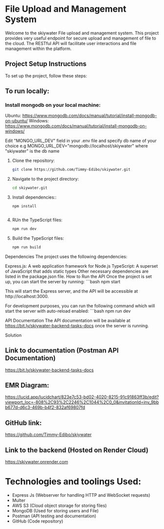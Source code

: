 # File Upload and Management System

Welcome to the skiywater File upload and management system. This project provides very useful endpoint for secure upload and management of file to the cloud. The RESTful API will facilitate user interactions and file management within the platform.

## Project Setup Instructions

To set up the project, follow these steps:


## To run locally:
### Install mongodb on your local machine:

Ubuntu: https://www.mongodb.com/docs/manual/tutorial/install-mongodb-on-ubuntu/ 
Windows: https://www.mongodb.com/docs/manual/tutorial/install-mongodb-on-windows/

Edit "MONGO_URL_DEV"  field in your .env file and specify db name of your choice
e.g MONGO_URL_DEV="mongodb://localhost/skiywater" where "skiywater" is the db name


1. Clone the repository:
   ```bash
   git clone https://github.com/Timmy-Edibo/skiywater.git


2. Navigate to the project directory:
    ```bash
    cd skiywater.git


3. Install dependencies::
    ```bash
    npm install



4. RUn the TypeScript files:
    ```bash
    npm run dev


5. Build the TypeScript files:
    ```bash
    npm run build


Dependencies
The project uses the following dependencies:

Express.js: A web application framework for Node.js
TypeScript: A superset of JavaScript that adds static types
Other necessary dependencies are listed in the package.json file.
How to Run the API
Once the project is set up, you can start the server by running:
    ```bash
    npm start


This will start the Express server, and the API will be accessible at http://localhost:3000.

For development purposes, you can run the following command which will start the server with auto-reload enabled:
    ```bash
        npm run dev


API Documentation
The API documentation will be available at https://bit.ly/skiywater-backend-tasks-docs once the server is running.


Solution

## Link to documentation (Postman API Documentation)
https://bit.ly/skiywater-backend-tasks-docs


## EMR Diagram:
https://lucid.app/lucidchart/823e7c53-bd02-4020-8215-91c91863ff3b/edit?viewport_loc=-808%2C93%2C2246%2C1044%2C0_0&invitationId=inv_9bbb677d-d6c3-469b-b4f2-832af69807fd



## GitHub link:
https://github.com/Timmy-Edibo/skiywater


## Link to the backend (Hosted on Render Cloud)
https://skiywater.onrender.com


# Technologies and toolings Used:
- Express Js (Webserver for handling HTTP and WebSocket requests)
- Multer
- AWS S3 (Cloud object storage for storing files)
- MongoDB (Used for storing users and File)
- Postman (API testing and documentation)
- GitHub (Code repository)
